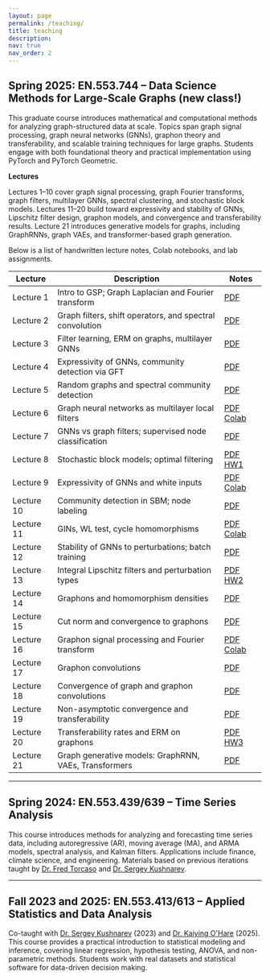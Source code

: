 ```yaml
---
layout: page
permalink: /teaching/
title: teaching
description: 
nav: true
nav_order: 2
---
```


## Spring 2025: EN.553.744 – Data Science Methods for Large-Scale Graphs (new class!)

This graduate course introduces mathematical and computational methods for analyzing graph-structured data at scale. Topics span graph signal processing, graph neural networks (GNNs), graphon theory and transferability, and scalable training techniques for large graphs. Students engage with both foundational theory and practical implementation using PyTorch and PyTorch Geometric.

**Lectures**  

Lectures 1–10 cover graph signal processing, graph Fourier transforms, graph filters, multilayer GNNs, spectral clustering, and stochastic block models.
Lectures 11–20 build toward expressivity and stability of GNNs, Lipschitz filter design, graphon models, and convergence and transferability results.
Lecture 21 introduces generative models for graphs, including GraphRNNs, graph VAEs, and transformer-based graph generation.

Below is a list of handwritten lecture notes, Colab notebooks, and lab assignments. 

| Lecture | Description | Notes |
|---------|-------------|-------|
| Lecture 1 | Intro to GSP; Graph Laplacian and Fourier transform | [PDF](/assets/teaching/744/Lecture%201.pdf) |
| Lecture 2 | Graph filters, shift operators, and spectral convolution | [PDF](/assets/teaching/744/Lecture%202.pdf) |
| Lecture 3 | Filter learning, ERM on graphs, multilayer GNNs | [PDF](/assets/teaching/744/Lecture%203.pdf) |
| Lecture 4 | Expressivity of GNNs, community detection via GFT | [PDF](/assets/teaching/744/Lecture%204.pdf) |
| Lecture 5 | Random graphs and spectral community detection | [PDF](/assets/teaching/744/Lecture%205.pdf) |
| Lecture 6 | Graph neural networks as multilayer local filters | [PDF](/assets/teaching/744/Lecture%206.pdf) [Colab](https://colab.research.google.com/drive/1BOci3lgVX9fVwy9SEGTA20oZAh0ib-Xn#scrollTo=a4711Id8GFAq)|
| Lecture 7 | GNNs vs graph filters; supervised node classification | [PDF](/assets/teaching/744/Lecture%207.pdf) |
| Lecture 8 | Stochastic block models; optimal filtering | [PDF](/assets/teaching/744/Lecture%208.pdf) [HW1](/assets/teaching/744/EN_553_744_HW1.pdf) |
| Lecture 9 | Expressivity of GNNs and white inputs | [PDF](/assets/teaching/744/Lecture%209.pdf) [Colab](https://colab.research.google.com/drive/1YaugbgRDo1nFAl4ZsYC-amKOgp_3-Uhm?usp=sharing)|
| Lecture 10 | Community detection in SBM; node labeling | [PDF](/assets/teaching/744/Lecture%2010.pdf) |
| Lecture 11 | GINs, WL test, cycle homomorphisms | [PDF](/assets/teaching/744/Lecture%2011.pdf) [Colab](https://colab.research.google.com/drive/12_CDhE4fh0xuLwbIwediOJPlecrumiAf?usp=sharing) |
| Lecture 12 | Stability of GNNs to perturbations; batch training | [PDF](/assets/teaching/744/Lecture%2012.pdf) |
| Lecture 13 | Integral Lipschitz filters and perturbation types | [PDF](/assets/teaching/744/Lecture%2013.pdf) [HW2](/assets/teaching/744/EN_553_744_HW2.pdf) |
| Lecture 14 | Graphons and homomorphism densities | [PDF](/assets/teaching/744/Lecture%2014.pdf) |
| Lecture 15 | Cut norm and convergence to graphons | [PDF](/assets/teaching/744/Lecture%2015.pdf) |
| Lecture 16 | Graphon signal processing and Fourier transform | [PDF](/assets/teaching/744/Lecture%2016.pdf) [Colab](https://colab.research.google.com/drive/10DCmAealM8huWhMFVCzN2tjZUNKgSubY?usp=sharing) |
| Lecture 17 | Graphon convolutions | [PDF](/assets/teaching/744/Lecture%2017.pdf) |
| Lecture 18 | Convergence of graph and graphon convolutions | [PDF](/assets/teaching/744/Lecture%2018.pdf) |
| Lecture 19 | Non-asymptotic convergence and transferability | [PDF](/assets/teaching/744/Lecture%2019.pdf) |
| Lecture 20 | Transferability rates and ERM on graphons | [PDF](/assets/teaching/744/Lecture%2020.pdf) [HW3](/assets/teaching/744/EN_553_744_HW3.pdf) |
| Lecture 21 | Graph generative models: GraphRNN, VAEs, Transformers | [PDF](/assets/teaching/744/Lecture%2021.pdf) |

---

## Spring 2024: EN.553.439/639 – Time Series Analysis

This course introduces methods for analyzing and forecasting time series data, including autoregressive (AR), moving average (MA), and ARMA models, spectral analysis, and Kalman filters. Applications include finance, climate science, and engineering. Materials based on previous iterations taught by [Dr. Fred Torcaso](https://engineering.jhu.edu/faculty/federico-torcaso/) and [Dr. Sergey Kushnarev](https://www.linkedin.com/in/sergey-kushnarev-94460511).

---

## Fall 2023 and 2025: EN.553.413/613 – Applied Statistics and Data Analysis

Co-taught with [Dr. Sergey Kushnarev](https://www.linkedin.com/in/sergey-kushnarev-94460511) (2023) and [Dr. Kaiying O'Hare](https://sites.google.com/view/kaiying-xie) (2025). This course provides a practical introduction to statistical modeling and inference, covering linear regression, hypothesis testing, ANOVA, and non-parametric methods. Students work with real datasets and statistical software for data-driven decision making.
